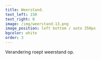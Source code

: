 ```yaml
---
title: Weerstand.
text_left: 150
text_right: 0
image: /img/weerstand-13.png
image_position: left bottom / auto 350px
bgcolor: white
order: 3
---
```


Verandering roept weerstand op.